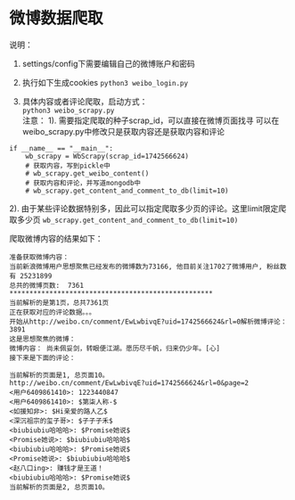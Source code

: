 # 微博数据爬取

说明：
1. settings/config下需要编辑自己的微博账户和密码

2. 执行如下生成cookies
`python3 weibo_login.py`  

3. 具体内容或者评论爬取，启动方式：   
`python3 weibo_scrapy.py`   
注意：
1). 需要指定爬取的种子scrap_id，可以直接在微博页面找寻
可以在weibo_scrapy.py中修改只是获取内容还是获取内容和评论
```
if __name__ == "__main__":
    wb_scrapy = WbScrapy(scrap_id=1742566624)
	# 获取内容，写到pickle中
    # wb_scrapy.get_weibo_content()
    # 获取内容和评论，并写道mongodb中
    # wb_scrapy.get_content_and_comment_to_db(limit=10)
```
2). 由于某些评论数据特别多，因此可以指定爬取多少页的评论。这里limit限定爬取多少页
`wb_scrapy.get_content_and_comment_to_db(limit=10)`

爬取微博内容的结果如下： 
```
准备获取微博内容：
当前新浪微博用户思想聚焦已经发布的微博数为73166, 他目前关注1702了微博用户, 粉丝数有 25231899
总共的微博页数:  7361
***************************************************
当前解析的是第1页，总共7361页
正在获取对应的评论数据。。。
开始从http://weibo.cn/comment/EwLwbivqE?uid=1742566624&rl=0解析微博评论：
3891
这是思想聚焦的微博：
微博内容： 尚未佩妥剑，转眼便江湖。愿历尽千帆，归来仍少年。[心] ​​​
接下来是下面的评论：

当前解析的页面是1, 总页面10。
http://weibo.cn/comment/EwLwbivqE?uid=1742566624&rl=0&page=2
<用户6409861410>: 1223440847
<用户6409861410>: $第柒人称-$
<如援知非>: $Hi亲爱的路人乙$
<深沉祖宗的玺子哥>: $子子子禾$
<biubiubiu哈哈哈>: $Promise她说$
<Promise她说>: $biubiubiu哈哈哈$
<biubiubiu哈哈哈>: $Promise她说$
<Promise她说>: $biubiubiu哈哈哈$
<赵八口ing>: 赚钱才是王道！
<biubiubiu哈哈哈>: $Promise她说$
当前解析的页面是2, 总页面10。
```
